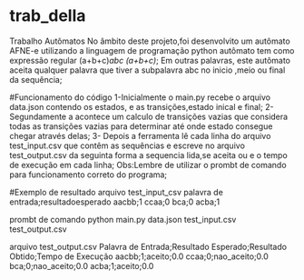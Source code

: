 # trab_della
Trabalho Autômatos
No âmbito deste projeto,foi desenvolvito um autômato AFNE-e   utilizando  a linguagem de programação  python  autômato   tem como expressão regular (a+b+c)*abc (a+b+c)*;
Em outras palavras, este autômato aceita qualquer palavra que tiver  a subpalavra abc no inicio ,meio ou final da sequência;

#Funcionamento do código
1-Inicialmente o main.py recebe o arquivo data.json contendo os estados, e as transições,estado inical e final;
2-Segundamente a acontece um  calculo de transições vazias que considera todas as  transições vazias  para determinar até onde estado consegue chegar através delas;
3- Depois a ferramenta lê cada linha do arquivo test_input.csv que contêm  as sequências e escreve no arquivo test_output.csv da seguinta forma a sequencia lida,se aceita ou e o tempo de execução em cada linha;
Obs:Lembre de utilizar o prombt de comando para funcionamento correto do programa;


#Exemplo de resultado 
arquivo test_input_csv
palavra de entrada;resultadoesperado
aacbb;1
ccaa;0
bca;0
acba;1

prombt de comando
python main.py data.json test_input.csv test_output.csv

arquivo test_output.csv
Palavra de Entrada;Resultado Esperado;Resultado Obtido;Tempo de Execução
aacbb;1;aceito;0.0
ccaa;0;nao_aceito;0.0
bca;0;nao_aceito;0.0
acba;1;aceito;0.0









